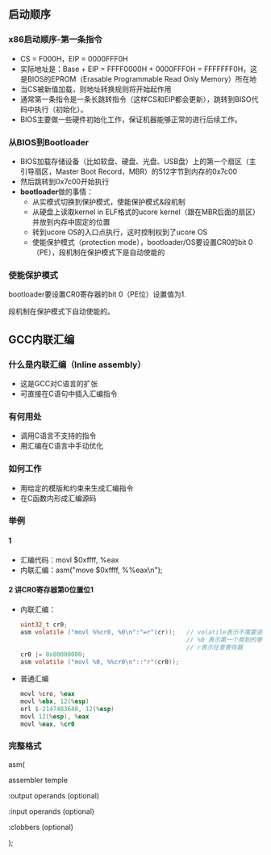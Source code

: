 ## 启动顺序

### x86启动顺序-第一条指令

- CS = F000H，EIP = 0000FFF0H
- 实际地址是：Base + EIP = FFFF0000H + 0000FFF0H = FFFFFFF0H，这是BIOS的EPROM（Erasable Programmable Read Only Memory）所在地
- 当CS被新值加载，则地址转换规则将开始起作用
- 通常第一条指令是一条长跳转指令（这样CS和EIP都会更新），跳转到BISO代码中执行（初始化）。
- BIOS主要做一些硬件初始化工作，保证机器能够正常的进行后续工作。

### 从BIOS到Bootloader

- BIOS加载存储设备（比如软盘、硬盘、光盘、USB盘）上的第一个扇区（主引导扇区，Master Boot Record，MBR）的512字节到内存的0x7c00
- 然后跳转到0x7c00开始执行
- **bootloader**做的事情：
  - 从实模式切换到保护模式，使能保护模式&段机制
  - 从硬盘上读取kernel in ELF格式的ucore kernel（跟在MBR后面的扇区）并放到内存中固定的位置
  - 转到ucore OS的入口点执行，这时控制权到了ucore OS
  - 使能保护模式（protection mode），bootloader/OS要设置CR0的bit 0（PE），段机制在保护模式下是自动使能的

 ### 使能保护模式

bootloader要设置CR0寄存器的bit 0（PE位）设置值为1.

段机制在保护模式下自动使能的。



## GCC内联汇编

### 什么是内联汇编（Inline assembly）

- 这是GCC对C语言的扩张
- 可直接在C语句中插入汇编指令

### 有何用处

- 调用C语言不支持的指令
- 用汇编在C语言中手动优化

### 如何工作

- 用给定的模版和约束来生成汇编指令
- 在C函数内形成汇编源码

### 举例

#### 1

- 汇编代码：movl $0xffff, %eax
- 内联汇编：asm("move $0xffff, %%eax\n");

#### 2 讲CR0寄存器第0位置位1

- 内联汇编：

  ```c
  uint32_t cr0;
  asm volatile ("movl %%cr0, %0\n":"=r"(cr)); 	// volatile表示不需要进一步优化
  												// %0 表示第一个用到的寄存器
  												// r表示任意寄存器
  cr0 |= 0x80000000;
  asm volatile ("movl %0, %%cr0\n"::"r"(cr0));
  ```

- 普通汇编

  ```asm
  movl %cro, %eax
  movl %ebx, 12(%esp)
  orl $-2147483648, 12(%esp)
  movl 12(%esp), %eax
  movl %eax, %cr0
  ```

  

### 完整格式

asm(

assembler temple

:output operands  (optional)

:input operands (optional)

:clobbers (optional)

);